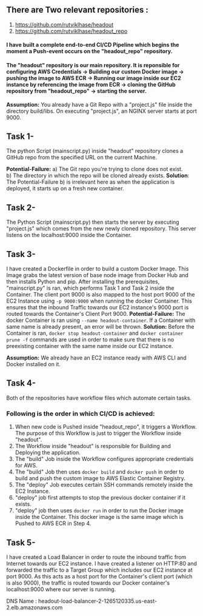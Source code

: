 ## There are Two relevant repositories : 
1) https://github.com/rutviklhase/headout
2) https://github.com/rutviklhase/headout_repo

#### I have built a complete end-to-end CI/CD Pipeline which begins the moment a Push-event occurs on the "headout_repo" repository.

#### The "headout" repository is our main repository. It is reponsible for configuring AWS Credentials -> Building our custom Docker image -> pushing the image to AWS ECR -> Running our image inside our EC2 instance by referencing the image from ECR -> cloning the GitHub repository from "headout_repo" -> starting the server.


**Assumption:** You already have a Git Repo with a "project.js" file inside the directory build/libs. On executing "project.js", an NGINX server starts at port 9000.

## Task 1- 
 The python Script (mainscript.py) inside "headout" repository clones a GitHub repo from the specified URL on the current Machine.

**Potential-Failure:** a) The Git repo you're trying to clone does not exist.  
b) The directory in which the repo will be cloned already exists.
**Solution**: The Potential-Failure b) is irrelevant here as when the application is deployed, it starts up on a fresh new container.

## Task 2- 
 The Python Script (mainscript.py) then starts the server by executing "project.js" which comes from the new newly cloned repository. This server listens on the localhost:9000 inside the Container.

## Task 3- 
I have created a Dockerfile in order to build a custom Docker Image. This Image grabs the latest version of base node image from Docker Hub and then installs Python and pip. After installing the prerequisites, "mainscript.py" is ran, which performs Task 1 and Task 2 inside the Container. The client port 9000 is also mapped to the host port 9000 of the EC2 Instance using `-p 9000:9000` when running the docker Container. This ensures that the inbound Traffic towards our EC2 instance's 9000 port is routed towards the Container's Client Port 9000.
**Potential-Failure:** The docker Container is ran using `--name headout-container`. If a Container with same name is already present, an error will be thrown. 
**Solution:** Before the Container is ran, `docker stop headout-container` and `docker container prune -f` commands are used in order to make sure that there is no preexisting container with the same name inside our EC2 instance.

**Assumption:** We already have an EC2 instance ready with AWS CLI and Docker installed on it. 

## Task 4- 
Both of the repositories have workflow files which automate certain tasks. 

### Following is the order in which CI/CD is achieved: 
1) When new code is Pushed inside "headout_repo", it triggers a Workflow. The purpose of this Workflow is just to trigger the Workflow inside "headout". 
2) The Workflow inside "headout" is responsible for Building and Deploying the application. 
3) The "build" Job inside the Workflow configures appropriate credentials for AWS.
4) The "build" Job then uses `docker build` and `docker push` in order to build and push the custom image to AWS Elastic Container Registry.
5) The "deploy" Job executes certain SSH commands remotely inside the EC2 Instance.
6) "deploy" job first attempts to stop the previous docker container if it exists.
7) "deploy" job then uses `docker run` in order to run the Docker image inside the Container. This docker image is the same image which is Pushed to AWS ECR in Step 4.

## Task 5- 
I have created a Load Balancer in order to route the inbound traffic from Internet towards our EC2 instance. 
I have created a listener on HTTP:80 and forwarded the traffic to a Target Group which includes our EC2 instance at port 9000. As this acts as a host port for the Container's client port (which is also 9000), the traffic is routed towards our Docker container's localhost:9000 where our server is running.

DNS Name : headout-load-balancer-2-1265120335.us-east-2.elb.amazonaws.com







